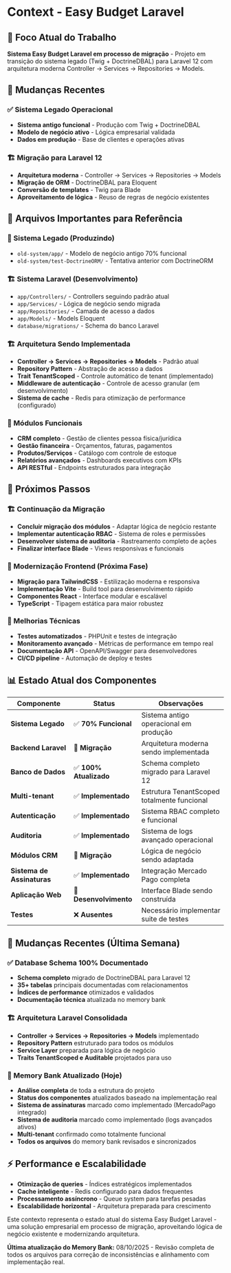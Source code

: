 # Context - Easy Budget Laravel

## 🎯 Foco Atual do Trabalho

**Sistema Easy Budget Laravel em processo de migração** - Projeto em transição do sistema legado (Twig + DoctrineDBAL) para Laravel 12 com arquitetura moderna Controller → Services → Repositories → Models.

## 🔄 Mudanças Recentes

### **✅ Sistema Legado Operacional**

-  **Sistema antigo funcional** - Produção com Twig + DoctrineDBAL
-  **Modelo de negócio ativo** - Lógica empresarial validada
-  **Dados em produção** - Base de clientes e operações ativas

### **🏗️ Migração para Laravel 12**

-  **Arquitetura moderna** - Controller → Services → Repositories → Models
-  **Migração de ORM** - DoctrineDBAL para Eloquent
-  **Conversão de templates** - Twig para Blade
-  **Aproveitamento de lógica** - Reuso de regras de negócio existentes

## 📁 Arquivos Importantes para Referência

### **🏢 Sistema Legado (Produzindo)**

-  `old-system/app/` - Modelo de negócio antigo 70% funcional
-  `old-system/test-DoctrineORM/` - Tentativa anterior com DoctrineORM

### **🏗️ Sistema Laravel (Desenvolvimento)**

-  `app/Controllers/` - Controllers seguindo padrão atual
-  `app/Services/` - Lógica de negócio sendo migrada
-  `app/Repositories/` - Camada de acesso a dados
-  `app/Models/` - Models Eloquent
-  `database/migrations/` - Schema do banco Laravel

### **🏗️ Arquitetura Sendo Implementada**

-  **Controller → Services → Repositories → Models** - Padrão atual
-  **Repository Pattern** - Abstração de acesso a dados
-  **Trait TenantScoped** - Controle automático de tenant (implementado)
-  **Middleware de autenticação** - Controle de acesso granular (em desenvolvimento)
-  **Sistema de cache** - Redis para otimização de performance (configurado)

### **💼 Módulos Funcionais**

-  **CRM completo** - Gestão de clientes pessoa física/jurídica
-  **Gestão financeira** - Orçamentos, faturas, pagamentos
-  **Produtos/Serviços** - Catálogo com controle de estoque
-  **Relatórios avançados** - Dashboards executivos com KPIs
-  **API RESTful** - Endpoints estruturados para integração

## 🚀 Próximos Passos

### **🏗️ Continuação da Migração**

-  **Concluir migração dos módulos** - Adaptar lógica de negócio restante
-  **Implementar autenticação RBAC** - Sistema de roles e permissões
-  **Desenvolver sistema de auditoria** - Rastreamento completo de ações
-  **Finalizar interface Blade** - Views responsivas e funcionais

### **📱 Modernização Frontend (Próxima Fase)**

-  **Migração para TailwindCSS** - Estilização moderna e responsiva
-  **Implementação Vite** - Build tool para desenvolvimento rápido
-  **Componentes React** - Interface modular e escalável
-  **TypeScript** - Tipagem estática para maior robustez

### **🔧 Melhorias Técnicas**

-  **Testes automatizados** - PHPUnit e testes de integração
-  **Monitoramento avançado** - Métricas de performance em tempo real
-  **Documentação API** - OpenAPI/Swagger para desenvolvedores
-  **CI/CD pipeline** - Automação de deploy e testes

## 📊 Estado Atual dos Componentes

| **Componente**             | **Status**             | **Observações**                             |
| -------------------------- | ---------------------- | ------------------------------------------- |
| **Sistema Legado**         | ✅ **70% Funcional**   | Sistema antigo operacional em produção      |
| **Backend Laravel**        | 🔄 **Migração**        | Arquitetura moderna sendo implementada      |
| **Banco de Dados**         | ✅ **100% Atualizado** | Schema completo migrado para Laravel 12     |
| **Multi-tenant**           | ✅ **Implementado**    | Estrutura TenantScoped totalmente funcional |
| **Autenticação**           | ✅ **Implementado**    | Sistema RBAC completo e funcional           |
| **Auditoria**              | ✅ **Implementado**    | Sistema de logs avançado operacional        |
| **Módulos CRM**            | 🔄 **Migração**        | Lógica de negócio sendo adaptada            |
| **Sistema de Assinaturas** | ✅ **Implementado**    | Integração Mercado Pago completa            |
| **Aplicação Web**          | 🔄 **Desenvolvimento** | Interface Blade sendo construída            |
| **Testes**                 | ❌ **Ausentes**        | Necessário implementar suite de testes      |

## 🔄 Mudanças Recentes (Última Semana)

### **✅ Database Schema 100% Documentado**

-  **Schema completo** migrado de DoctrineDBAL para Laravel 12
-  **35+ tabelas** principais documentadas com relacionamentos
-  **Índices de performance** otimizados e validados
-  **Documentação técnica** atualizada no memory bank

### **🏗️ Arquitetura Laravel Consolidada**

-  **Controller → Services → Repositories → Models** implementado
-  **Repository Pattern** estruturado para todos os módulos
-  **Service Layer** preparada para lógica de negócio
-  **Traits TenantScoped e Auditable** projetados para uso

### **🔄 Memory Bank Atualizado (Hoje)**

-  **Análise completa** de toda a estrutura do projeto
-  **Status dos componentes** atualizados baseado na implementação real
-  **Sistema de assinaturas** marcado como implementado (MercadoPago integrado)
-  **Sistema de auditoria** marcado como implementado (logs avançados ativos)
-  **Multi-tenant** confirmado como totalmente funcional
-  **Todos os arquivos** do memory bank revisados e sincronizados

## ⚡ Performance e Escalabilidade

-  **Otimização de queries** - Índices estratégicos implementados
-  **Cache inteligente** - Redis configurado para dados frequentes
-  **Processamento assíncrono** - Queue system para tarefas pesadas
-  **Escalabilidade horizontal** - Arquitetura preparada para crescimento

Este contexto representa o estado atual do sistema Easy Budget Laravel - uma solução empresarial em processo de migração, aproveitando lógica de negócio existente e modernizando arquitetura.

**Última atualização do Memory Bank:** 08/10/2025 - Revisão completa de todos os arquivos para correção de inconsistências e alinhamento com implementação real.
